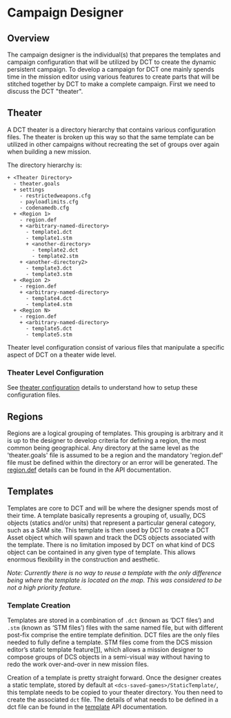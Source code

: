 # Campaign Designer

## Overview

The campaign designer is the individual(s) that prepares the templates
and campaign configuration that will be utilized by DCT to create the
dynamic persistent campaign. To develop a campaign for DCT one mainly
spends time in the mission editor using various features to create
parts that will be stitched together by DCT to make a complete campaign.
First we need to discuss the DCT "theater".

## Theater

A DCT theater is a directory hierarchy that contains various configuration
files. The theater is broken up this way so that the same template can
be utilized in other campaigns without recreating the set of groups over
again when building a new mission.

The directory hierarchy is:

	+ <Theater Directory>
	  - theater.goals
	  + settings
	    - restrictedweapons.cfg
	    - payloadlimits.cfg
	    - codenamedb.cfg
	  + <Region 1>
	    - region.def
	    + <arbitrary-named-directory>
	      - template1.dct
	      - template1.stm
	      + <another-directory>
	        - template2.dct
	        - template2.stm
	    + <another-directory2>
	      - template3.dct
	      - template3.stm
	  + <Region 2>
	    - region.def
	    + <arbitrary-named-directory>
	      - template4.dct
	      - template4.stm
	  + <Region N>
	    - region.def
	    + <arbitrary-named-directory>
	      - template5.dct
	      - template5.stm

Theater level configuration consist of various files that manipulate a
specific aspect of DCT on a theater wide level.

### Theater Level Configuration

See [theater configuration](04-api/assets/theater.md) details to
understand how to setup these configuration files.


## Regions

Regions are a logical grouping of templates. This grouping is arbitrary
and it is up to the designer to develop criteria for defining a region,
the most common being geographical. Any directory at the same level as
the 'theater.goals' file is assumed to be a region and the mandatory
'region.def' file must be defined within the directory or an error will
be generated. The [region.def](04-api/assets/region.md) details can
be found in the API documentation.

## Templates

Templates are core to DCT and will be where the designer spends most of
their time. A template basically represents a grouping of, usually, DCS
objects (statics and/or units) that represent a particular general
category, such as a SAM site. This template is then used by DCT to
create a DCT Asset object which will spawn and track the DCS objects
associated with the template. There is no limitation imposed by DCT
on what kind of DCS object can be contained in any given type of
template. This allows enormous flexibility in the construction and
aesthetic.

_Note: Currently there is no way to reuse a template with the only
difference being where the template is located on the map. This was
considered to be not a high priority feature._

### Template Creation

Templates are stored in a combination of `.dct` (known as ‘DCT files’) and
`.stm` (known as ‘STM files’) files with the same named file, but with
different post-fix comprise the entire template definition. DCT files are
the only files needed to fully define a template. STM files come from the
DCS mission editor’s static template feature\[[1][1]\], which allows a
mission designer to compose groups of DCS objects in a semi-visual way
without having to redo the work over-and-over in new mission files.

Creation of a template is pretty straight forward. Once the designer
creates a static template, stored by default at
`<dcs-saved-games>/StaticTemplate/`, this template needs to be copied
to your theater directory. You then need to create the associated `dct`
file. The details of what needs to be defined in a dct file can
be found in the [template](04-api/assets/template.md) API documentation.


[1]: https://www.youtube.com/watch?v=oi6VioycdQw "Creating Static Template"

